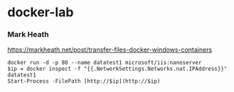 # docker-lab




### Mark Heath

https://markheath.net/post/transfer-files-docker-windows-containers

```
docker run -d -p 80 --name datatest1 microsoft/iis:nanoserver
$ip = docker inspect -f "{{.NetworkSettings.Networks.nat.IPAddress}}" datatest1
Start-Process -FilePath [http://$ip](http://$ip)
```
